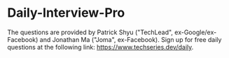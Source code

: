 # Daily-Interview-Pro
The questions are provided by Patrick Shyu ("TechLead", ex-Google/ex-Facebook) and Jonathan Ma ("Joma", ex-Facebook). Sign up for free daily questions at the following link: https://www.techseries.dev/daily.

